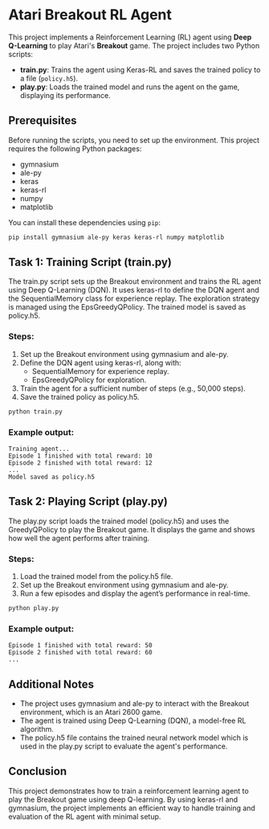 # Atari Breakout RL Agent

This project implements a Reinforcement Learning (RL) agent using **Deep Q-Learning** to play Atari's **Breakout** game. The project includes two Python scripts:

- **train.py**: Trains the agent using Keras-RL and saves the trained policy to a file (`policy.h5`).
- **play.py**: Loads the trained model and runs the agent on the game, displaying its performance.

## Prerequisites

Before running the scripts, you need to set up the environment. This project requires the following Python packages:

- gymnasium
- ale-py
- keras
- keras-rl
- numpy
- matplotlib

You can install these dependencies using `pip`:

```bash
pip install gymnasium ale-py keras keras-rl numpy matplotlib
```

## Task 1: Training Script (train.py)

The train.py script sets up the Breakout environment and trains the RL agent using Deep Q-Learning (DQN). It uses keras-rl to define the DQN agent and the SequentialMemory class for experience replay. The exploration strategy is managed using the EpsGreedyQPolicy. The trained model is saved as policy.h5.

### Steps:

1. Set up the Breakout environment using gymnasium and ale-py.
2. Define the DQN agent using keras-rl, along with:
    - SequentialMemory for experience replay.
    - EpsGreedyQPolicy for exploration.
3. Train the agent for a sufficient number of steps (e.g., 50,000 steps).
4. Save the trained policy as policy.h5.

```bash
python train.py
```

### Example output:

```chsarp
Training agent...
Episode 1 finished with total reward: 10
Episode 2 finished with total reward: 12
...
Model saved as policy.h5
```

## Task 2: Playing Script (play.py)

The play.py script loads the trained model (policy.h5) and uses the GreedyQPolicy to play the Breakout game. It displays the game and shows how well the agent performs after training.

### Steps:

1. Load the trained model from the policy.h5 file.
2. Set up the Breakout environment using gymnasium and ale-py.
3. Run a few episodes and display the agent’s performance in real-time.

```bash
python play.py
```

### Example output:

```chsarp
Episode 1 finished with total reward: 50
Episode 2 finished with total reward: 60
...
```

## Additional Notes 

- The project uses gymnasium and ale-py to interact with the Breakout environment, which is an Atari 2600 game.
- The agent is trained using Deep Q-Learning (DQN), a model-free RL algorithm.
- The policy.h5 file contains the trained neural network model which is used in the play.py script to evaluate the agent's performance.

## Conclusion

This project demonstrates how to train a reinforcement learning agent to play the Breakout game using deep Q-learning. By using keras-rl and gymnasium, the project implements an efficient way to handle training and evaluation of the RL agent with minimal setup.